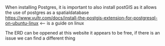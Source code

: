 When installing Postgres, it is important to also install postGIS as it allows the use of postgres as a spatialdatabase
https://www.vultr.com/docs/install-the-postgis-extension-for-postgresql-on-ubuntu-linux <-- is a guide on linux

The ERD can be oppened at this website it appears to be free, if there is an issue we can find a different thing

